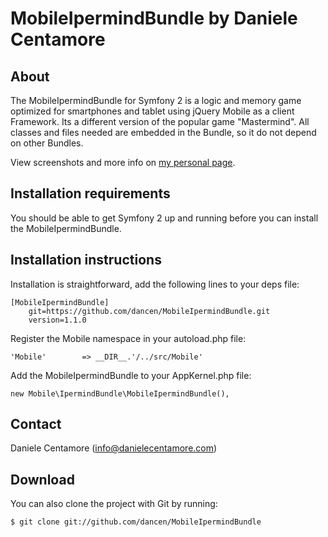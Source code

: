 MobileIpermindBundle by Daniele Centamore
=================================

About
-----
The MobileIpermindBundle for Symfony 2 is a logic and memory game optimized for smartphones and tablet using jQuery Mobile as a client Framework. 
Its a different version of the popular game "Mastermind". All classes and files needed are embedded in the Bundle, so it do not depend on other Bundles.

View screenshots and more info on [my personal page](http://www.danielecentamore.com/wordpress/).

Installation requirements
-------------------------
You should be able to get Symfony 2 up and running before you can install the MobileIpermindBundle.

Installation instructions
-------------------------
Installation is straightforward, add the following lines to your deps file:

```
[MobileIpermindBundle]
    git=https://github.com/dancen/MobileIpermindBundle.git
    version=1.1.0
```

Register the Mobile namespace in your autoload.php file:

```
'Mobile'        => __DIR__.'/../src/Mobile'
```

Add the MobileIpermindBundle to your AppKernel.php file:

```
new Mobile\IpermindBundle\MobileIpermindBundle(),
```

Contact
-------
Daniele Centamore (info@danielecentamore.com)

Download
--------
You can also clone the project with Git by running:

```
$ git clone git://github.com/dancen/MobileIpermindBundle
```

